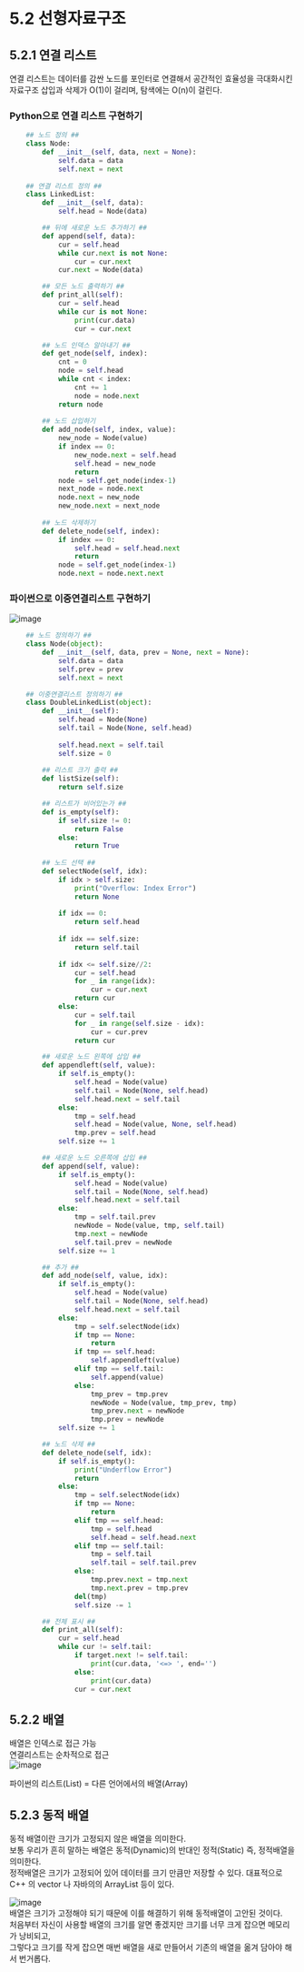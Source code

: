 # 5.2 선형자료구조
## 5.2.1 연결 리스트
연결 리스트는 데이터를 감싼 노드를 포인터로 연결해서 공간적인 효율성을 극대화시킨 자료구조
삽입과 삭제가 O(1)이 걸리며, 탐색에는 O(n)이 걸린다.

### Python으로 연결 리스트 구현하기

```python
    ## 노드 정의 ## 
    class Node:
        def __init__(self, data, next = None):
            self.data = data
            self.next = next
        
    ## 연결 리스트 정의 ##
    class LinkedList:
        def __init__(self, data):
            self.head = Node(data)

        ## 뒤에 새로운 노드 추가하기 ##
        def append(self, data): 
            cur = self.head
            while cur.next is not None:
                cur = cur.next
            cur.next = Node(data)

        ## 모든 노드 출력하기 ##
        def print_all(self):
            cur = self.head
            while cur is not None:
                print(cur.data)
                cur = cur.next

        ## 노드 인덱스 알아내기 ##
        def get_node(self, index):
            cnt = 0
            node = self.head
            while cnt < index:
                cnt += 1
                node = node.next
            return node
            
        ## 노드 삽입하기
        def add_node(self, index, value):
            new_node = Node(value)
            if index == 0:
                new_node.next = self.head
                self.head = new_node
                return
            node = self.get_node(index-1)
            next_node = node.next
            node.next = new_node
            new_node.next = next_node
            
        ## 노드 삭제하기
        def delete_node(self, index):
            if index == 0:
                self.head = self.head.next
                return
            node = self.get_node(index-1)
            node.next = node.next.next
```

### 파이썬으로 이중연결리스트 구현하기
![image](https://user-images.githubusercontent.com/59358570/199134733-340ae666-1564-4ece-a910-d61531b18221.png)

```python
    ## 노드 정의하기 ##
    class Node(object):
        def __init__(self, data, prev = None, next = None):
            self.data = data
            self.prev = prev
            self.next = next

    ## 이중연결리스트 정의하기 ##
    class DoubleLinkedList(object):
        def __init__(self):
            self.head = Node(None)
            self.tail = Node(None, self.head)
            
            self.head.next = self.tail
            self.size = 0
        
        ## 리스트 크기 출력 ##
        def listSize(self):
            return self.size

        ## 리스트가 비어있는가 ##
        def is_empty(self):
            if self.size != 0:
                return False
            else:
                return True
                
        ## 노드 선택 ##
        def selectNode(self, idx):
            if idx > self.size:
                print("Overflow: Index Error")
                return None
                
            if idx == 0:
                return self.head
                
            if idx == self.size:
                return self.tail
                
            if idx <= self.size//2:
                cur = self.head
                for _ in range(idx):
                    cur = cur.next
                return cur
            else:
                cur = self.tail
                for _ in range(self.size - idx):
                    cur = cur.prev
                return cur

        ## 새로운 노드 왼쪽에 삽입 ##
        def appendleft(self, value):
            if self.is_empty():
                self.head = Node(value)
                self.tail = Node(None, self.head)
                self.head.next = self.tail
            else:
                tmp = self.head
                self.head = Node(value, None, self.head)
                tmp.prev = self.head
            self.size += 1

        ## 새로운 노드 오른쪽에 삽입 ##
        def append(self, value):
            if self.is_empty():
                self.head = Node(value)
                self.tail = Node(None, self.head)
                self.head.next = self.tail
            else:
                tmp = self.tail.prev
                newNode = Node(value, tmp, self.tail)
                tmp.next = newNode
                self.tail.prev = newNode
            self.size += 1

        ## 추가 ##
        def add_node(self, value, idx):
            if self.is_empty():
                self.head = Node(value)
                self.tail = Node(None, self.head)
                self.head.next = self.tail
            else:
                tmp = self.selectNode(idx)
                if tmp == None:
                    return
                if tmp == self.head:
                    self.appendleft(value)
                elif tmp == self.tail:
                    self.append(value)
                else:
                    tmp_prev = tmp.prev
                    newNode = Node(value, tmp_prev, tmp)
                    tmp_prev.next = newNode
                    tmp.prev = newNode
            self.size += 1

        ## 노드 삭제 ##
        def delete_node(self, idx):
            if self.is_empty():
                print("Underflow Error")
                return
            else:
                tmp = self.selectNode(idx)
                if tmp == None:
                    return
                elif tmp == self.head:
                    tmp = self.head
                    self.head = self.head.next
                elif tmp == self.tail:
                    tmp = self.tail
                    self.tail = self.tail.prev
                else:
                    tmp.prev.next = tmp.next
                    tmp.next.prev = tmp.prev
                del(tmp)
                self.size -= 1

        ## 전체 표시 ##
        def print_all(self):
            cur = self.head
            while cur != self.tail:
                if target.next != self.tail:
                    print(cur.data, '<=> ', end='')
                else:
                    print(cur.data)
                cur = cur.next
```

## 5.2.2 배열
배열은 인덱스로 접근 가능   
연결리스트는 순차적으로 접근   
![image](https://user-images.githubusercontent.com/59358570/199133366-3c312ef2-2a9a-4830-a5c4-253b52328226.png)    

파이썬의 리스트(List) = 다른 언어에서의 배열(Array) 

## 5.2.3 동적 배열
동적 배열이란 크기가 고정되지 않은 배열을 의미한다.    
보통 우리가 흔히 말하는 배열은 동적(Dynamic)의 반대인 정적(Static) 즉, 정적배열을 의미한다.    
정적배열은 크기가 고정되어 있어 데이터를 크기 만큼만 저장할 수 있다.
대표적으로 C++ 의 vector 나 자바의의 ArrayList 등이 있다.    
    
![image](https://user-images.githubusercontent.com/59358570/199134068-b98b791a-d8d8-4c18-ae43-8f429d53b039.png)     
배열은 크기가 고정해야 되기 때문에 이를 해결하기 위해 동적배열이 고안된 것이다.    
처음부터 자신이 사용할 배열의 크기를 알면 좋겠지만 크기를 너무 크게 잡으면 메모리가 낭비되고,    
그렇다고 크기를 작게 잡으면 매번 배열을 새로 만들어서 기존의 배열을 옮겨 담아야 해서 번거롭다.    


